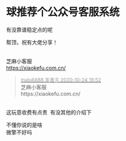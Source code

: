 # 球推荐个公众号客服系统


有没靠谱稳定点的呢

帮顶，祝有大佬分享！<br />
<br />
<img src="static/image/smiley/default/time.gif" smilieid="15" border="0" alt="" /><img src="static/image/smiley/default/time.gif" smilieid="15" border="0" alt="" /><img src="static/image/smiley/default/time.gif" smilieid="15" border="0" alt="" />

芝麻小客服<br />
https://xiaokefu.com.cn/

<div class="quote"><blockquote><font size="2"><a href="https://www.hostloc.com/forum.php?mod=redirect&amp;goto=findpost&amp;pid=9347263&amp;ptid=758031" target="_blank"><font color="#999999">malu6688 发表于 2020-10-24 19:52</font></a></font><br />
芝麻小客服<br />
https://xiaokefu.com.cn/</blockquote></div><br />
这玩意收费有点贵&nbsp;&nbsp;有没其他的介绍下

不懂你说的是啥<br />
微擎不好吗
